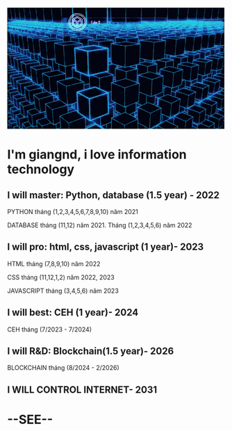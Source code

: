 ![info](7863362124aee1020dd1784a9f95a4ae.gif)
# I'm giangnd, i love information technology
## I will master: Python, database (1.5 year) - 2022
PYTHON tháng (1,2,3,4,5,6,7,8,9,10) năm 2021

DATABASE tháng (11,12) năm 2021. Tháng (1,2,3,4,5,6) năm 2022
## I will pro: html, css, javascript (1 year)- 2023
HTML tháng (7,8,9,10) năm 2022

CSS tháng (11,12,1,2) năm 2022, 2023

JAVASCRIPT tháng (3,4,5,6) năm 2023
## I will best: CEH (1 year)- 2024
CEH tháng (7/2023 - 7/2024)
## I will R&D: Blockchain(1.5 year)- 2026
BLOCKCHAIN tháng (8/2024 - 2/2026)
## I WILL CONTROL INTERNET- 2031
# --SEE--
